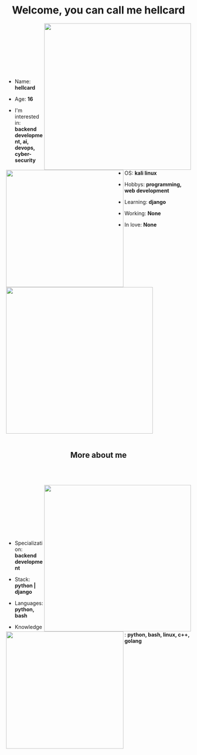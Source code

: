 <h1 align="center">Welcome, you can call me hellcard</h1>
<img align="right" src="https://github.com/hellcard/hellcard/blob/main/assets/arlecchino_main.jpg" width="400" />
<img align="left" src="https://github.com/hellcard/hellcard/blob/main/assets/about_me.jpg" width="320" />
<br> <br> <br> <br> <br> <br> <br> <br>

- Name: **hellcard**

- Age: **16**

- I'm interested in: **backend development, ai, devops, cyber-security**

- OS: **kali linux**
  
- Hobbys: **programming, web development**

- Learning: **django**

- Working: **None**

- In love: **None**


<img src="https://github-readme-stats.vercel.app/api?username=hellcard&show_icons=true&theme=shadow_red&hide_border=true" width="400">
<br> <br>
<h2 align="center">More about me</h2>
<br> <br> <br>
<img align="right" src="https://github.com/hellcard/hellcard/blob/main/assets/arlecchino_skills.jpg" width="400" />
<img align="left" src="https://github.com/hellcard/hellcard/blob/main/assets/my_skills.jpg" width="320" />
<br> <br> <br> <br> <br> <br> <br> <br>

- Specialization: **backend development**

- Stack: **python | django**

- Languages: **python, bash**

- Knowledge: **python, bash, linux, c++, golang**
